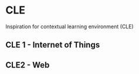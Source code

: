 # CLE
Inspiration for contextual learning environment (CLE)

## CLE 1 - Internet of Things

## CLE2 - Web


